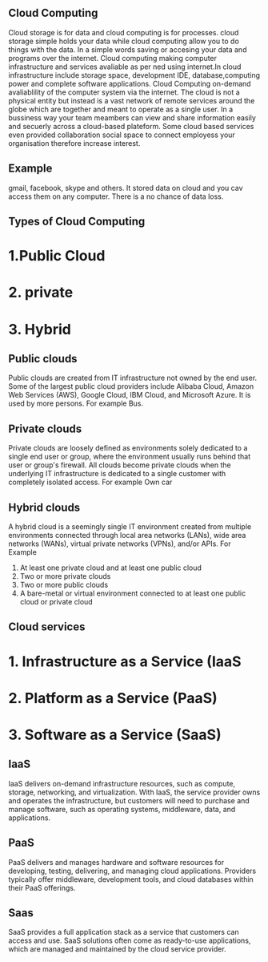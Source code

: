 ##  Cloud Computing
Cloud storage is for data and cloud computing is for processes. cloud storage simple holds your data while cloud computing allow you to do things with the data. In a simple words saving or accesing your data and programs over the internet. Cloud computing making computer infrastructure and services avaliable as per ned using internet.In cloud infrastructure include 
storage space, development IDE, database,computing power and complete software applications. Cloud Computing on-demand avaliablility of the computer system via the internet. The cloud is not a physical entity but instead is a vast network of remote services around the globe which are together and meant to operate as a single user. In a bussiness way your team meambers can view and share information easily and secuerly across a cloud-based plateform. Some 
cloud based services even provided collaboration social space to connect employess your organisation therefore increase interest.
## Example 
gmail, facebook, skype and others.
It stored data on cloud and you cav access them on any computer. There  is a no chance of data loss.

## Types of Cloud Computing
# 1.Public Cloud 
# 2. private 
# 3. Hybrid

## Public clouds
Public clouds are created from IT infrastructure not owned by the end user. Some of the largest public cloud providers include Alibaba Cloud, Amazon Web Services (AWS), Google Cloud, IBM Cloud, and Microsoft Azure.
It is used by more persons. For example Bus.
    
## Private clouds
Private clouds are loosely defined as  environments solely dedicated to a single end user or group, where the environment usually runs behind that user or group's firewall. All clouds become private clouds when the underlying IT infrastructure is dedicated to a single customer with completely isolated access. For example Own car
## Hybrid clouds
A hybrid cloud is a seemingly single IT environment created from multiple environments connected through local area networks (LANs), wide area networks (WANs), virtual private networks (VPNs), and/or APIs.
For Example
1. At least one private cloud and at least one public cloud
2. Two or more private clouds
3. Two or more public clouds
4. A bare-metal or virtual environment connected to at least one public cloud or private cloud
## Cloud services
# 1. Infrastructure as a Service (IaaS
# 2. Platform as a Service (PaaS)
# 3. Software as a Service (SaaS)

##  IaaS

IaaS delivers on-demand infrastructure resources, such as compute, storage, networking, and virtualization. With IaaS, the service provider owns and operates the infrastructure, but customers will need to purchase and manage software, such as operating systems, middleware, data, and applications.

## PaaS

PaaS delivers and manages hardware and software resources for developing, testing, delivering, and managing cloud applications. Providers typically offer middleware, development tools, and cloud databases within their PaaS offerings.


## Saas
SaaS provides a full application stack as a service that customers can access and use. SaaS solutions often come as ready-to-use applications, which are managed and maintained by the cloud service provider.
